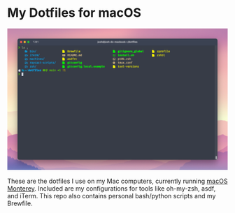 # My Dotfiles for macOS

<!-- TODO personalize this based on Joshua Steele's https://github.com/joshukraine/dotfiles.git -->

![dotfiles screenshot][screenshot]

These are the dotfiles I use on my Mac computers, currently running [macOS Monterey][macos]. Included are my configurations for tools like oh-my-zsh, asdf, and iTerm. This repo also contains personal bash/python scripts and my Brewfile.

[asdf]: https://github.com/asdf-vm/asdf
[brew-bundle]: https://github.com/Homebrew/homebrew-bundle
[macos]: https://www.apple.com/macos/monterey/
[fira-code]: https://github.com/tonsky/FiraCode
[homebrew]: http://brew.sh
[iterm2]: https://www.iterm2.com/
[mac-bootstrap]: http://jsua.co/macos
[oh-my-zsh]: https://github.com/ohmyzsh/ohmyzsh
[screenshot]: img/dotfiles-screenshot.png
[zsh]: https://www.zsh.org/
